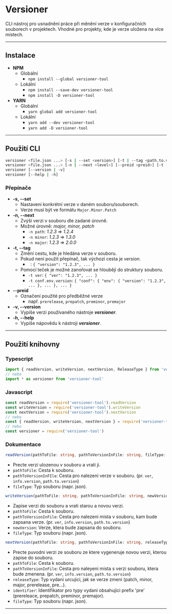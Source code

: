 # Versioner
CLI nástroj pro usnadnění práce při měnění verze v konfiguračních souborech v projektech. Vhodné pro projekty, kde je verze uložena na více místech.
 
------------
## Instalace
- **NPM**
  - Globální
    - `npm install --global versioner-tool`
  - Lokální
    - `npm install --save-dev versioner-tool`
    - `npm install -D versioner-tool`
- **YARN**
  - Globální
	- `yarn global add versioner-tool`
  - Lokální
    - `yarn add --dev versioner-tool`
    - `yarn add -D versioner-tool`

--------

## Použití CLI
```bash
versioner <file.json ...> [-s | --set <version>] [-t | --tag <path.to.version>]
versioner <file.json ...> [-n | --next <level>] [--preid <preid>] [-t | --tag <path.to.version>]
versioner [--version | -v]
versioner [--help | -h]
```
### Přepínače
- **-s, --set** 
	- Nastaveni konkrétní verze v daném souboru/souborech.
	- Verze musí být ve formátu `Major.Minor.Patch`
- **-n, --next**
	-  Zvýší verzi v souboru dle zadané úrovně.
	-  Možné úrovně: *major, minor, patch*
		- `-n path`: *1.2.3* => *1.2.4*
		- `-n minor`: *1.2.3* => *1.3.0*
		- `-n major`: *1.2.3* => *2.0.0*
- **-t, --tag**
	- Změní cestu, kde je hledána verze v souboru.
	- Pokud není použit přepínač, tak výchozí cesta je *version*. 
		- ` `: `{ "version": "1.2.3", ... }`
	- Pomocí teček je možné zanořovat se hlouběji do struktury souboru.
		- `-t ver`: `{ "ver": "1.2.3", ... }`
		- `-t conf.env.version`: `{ "conf": { "env": { "version": "1.2.3", ... }, ... }, ... }`
- **--preid** 
	- Označení použité pro předběžné verze 
		- např. `prerelease`, `prepatch`, `preminor`, `premajor`
- **-v, --version**
	- Vypíše verzi používaného nástroje ***versioner***.
- **-h, --help**
	- Vypíše nápovědu k nástroji ***versioner***.

---------

## Použití knihovny
### Typescript
```typescript
import { readVersion, writeVersion, nextVersion, ReleaseType } from 'versioner-tool'
// nebo
import * as versioner from 'versioner-tool'
```
### Javascript
```javascript
const readVersion = require('versioner-tool').readVersion
const writeVersion = require('versioner-tool').writeVersion
const nextVersion = require('versioner-tool').nextVersion
// nebo
const { readVersion, writeVersion, nextVersion } = require('versioner-tool')
// nebo
const versioner = require('versioner-tool')
```
### Dokumentace
```ts
readVersion(pathToFile: string, pathToVersionInFile: string, fileType: string = 'json'): Promise<string>
```
- Precte verzi ulozenou v souboru a vrati ji.
- `pathToFile`: Cesta k souboru.
- `pathToVersionInFIle`: Cesta pro nalezeni verze v souboru. (pr. `ver`, `info.version`, `path.to.version`)
- `fileType`: Typ souboru (napr. json).
```ts
writeVersion(pathToFile: string, pathToVersionInFile: string, newVersion: string, fileType: string = 'json'): Promise<{ oldVersion: string | undefined, newVersion: string }>
```
- Zapise verzi do souboru a vrati starou a novou verzi.
- `pathToFile`: Cesta k souboru.
- `pathToVersionInFile`: Cesta pro nalezeni mista v souboru, kam bude zapsana verze. (pr. `ver`, `info.version`, `path.to.version`)
- `newVersion`: Verze, ktera bude zapsana do souboru.
- `fileType`: Typ souboru (napr. json).
```ts
nextVersion(pathToFile: string, pathToVersionInFile: string, releaseType: ReleaseType, identifier?: string, fileType: string = 'json'): Promise<{ oldVersion: string, newVersion: string }>
```
- Precte puvodni verzi ze souboru ze ktere vygeneruje novou verzi, kterou zapise do souboru.
- `pathToFile`: Cesta k souboru.
- `pathToVersionInFile`: Cesta pro naleyeni mista s verzi souboru, ktera bude zmenena. (pr. `ver`, `info.version`, `path.to.version`)
- `releaseType`: Typ vydani urcujici, jak se verze zmeni (patch, minor, major, prerelease, pre...).
- `identifier`: Identifikator pro typy vydani obsahujici prefix 'pre' (prereleace, prepatch, preminor, premajor).
- `fileType`: Typ souboru (napr. json).

---------------